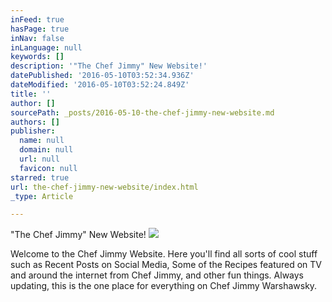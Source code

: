 ```yaml
---
inFeed: true
hasPage: true
inNav: false
inLanguage: null
keywords: []
description: '"The Chef Jimmy" New Website!'
datePublished: '2016-05-10T03:52:34.936Z'
dateModified: '2016-05-10T03:52:24.849Z'
title: ''
author: []
sourcePath: _posts/2016-05-10-the-chef-jimmy-new-website.md
authors: []
publisher:
  name: null
  domain: null
  url: null
  favicon: null
starred: true
url: the-chef-jimmy-new-website/index.html
_type: Article

---
```

"The Chef Jimmy" New Website!
![](https://the-grid-user-content.s3-us-west-2.amazonaws.com/f65cb4b2-4709-4fc6-a2ed-865f7c6eb137.png)

Welcome to the Chef Jimmy Website. Here you'll find all sorts of cool stuff such as Recent Posts on Social Media, Some of the Recipes featured on TV and around the internet from Chef Jimmy, and other fun things. Always updating, this is the one place for everything on Chef Jimmy Warshawsky.